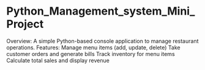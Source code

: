 # Python_Management_system_Mini_Project
Overview: A simple Python-based console application to manage restaurant operations. Features: Manage menu items (add, update, delete) Take customer orders and generate bills Track inventory for menu items Calculate total sales and display revenue

